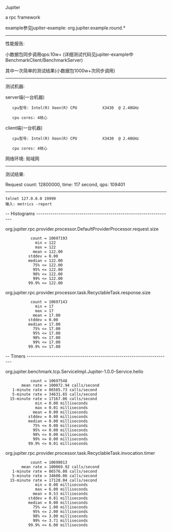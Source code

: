 Jupiter

  a rpc framework
  
  example参见jupiter-example: org.jupiter.example.round.*


  ------------------------------------------------------------------

性能报告:

小数据包同步调用qps:10w+
(详细测试代码见jupiter-example中BenchmarkClient/BenchmarkServer)

  其中一次简单的测试结果(小数据包1000w+次同步调用)
  
  ------------------------------------------------------------------
  
  测试机器:
  
  server端(一台机器)
  
       cpu型号: Intel(R) Xeon(R) CPU           X3430  @ 2.40GHz
       
       cpu cores: 4核心
       
  client端(一台机器)
  
       cpu型号: Intel(R) Xeon(R) CPU           X3430  @ 2.40GHz
       
       cpu cores: 4核心
       
  网络环境: 局域网
  
  ------------------------------------------------------------------
  
  测试结果:
  
  Request count: 12800000, time: 117 second, qps: 109401
  
  ------------------------------------------------------------------
    telnet 127.0.0.0 19999
    输入: metrics -report
  
  -- Histograms ------------------------------------------------------------------
  
  org.jupiter.rpc.provider.processor.DefaultProviderProcessor.request.size
  
               count = 10697193
                 min = 122
                 max = 122
                mean = 122.00
              stddev = 0.00
              median = 122.00
                75% <= 122.00
                95% <= 122.00
                98% <= 122.00
                99% <= 122.00
              99.9% <= 122.00
  org.jupiter.rpc.provider.processor.task.RecyclableTask.response.size
  
               count = 10697143
                 min = 17
                 max = 17
                mean = 17.00
              stddev = 0.00
              median = 17.00
                75% <= 17.00
                95% <= 17.00
                98% <= 17.00
                99% <= 17.00
              99.9% <= 17.00
  
  -- Timers ----------------------------------------------------------------------

  org.jupiter.benchmark.tcp.ServiceImpl.Jupiter-1.0.0-Service.hello
  
               count = 10697548
           mean rate = 100072.94 calls/second
       1-minute rate = 86585.73 calls/second
       5-minute rate = 34631.65 calls/second
      15-minute rate = 17167.06 calls/second
                 min = 0.00 milliseconds
                 max = 0.01 milliseconds
                mean = 0.00 milliseconds
              stddev = 0.00 milliseconds
              median = 0.00 milliseconds
                75% <= 0.00 milliseconds
                95% <= 0.00 milliseconds
                98% <= 0.00 milliseconds
                99% <= 0.00 milliseconds
              99.9% <= 0.01 milliseconds
  org.jupiter.rpc.provider.processor.task.RecyclableTask.invocation.timer
  
               count = 10698013
           mean rate = 100069.92 calls/second
       1-minute rate = 86576.08 calls/second
       5-minute rate = 34600.06 calls/second
      15-minute rate = 17128.04 calls/second
                 min = 0.00 milliseconds
                 max = 6.00 milliseconds
                mean = 0.53 milliseconds
              stddev = 0.81 milliseconds
              median = 0.00 milliseconds
                75% <= 1.00 milliseconds
                95% <= 2.00 milliseconds
                98% <= 3.00 milliseconds
                99% <= 3.71 milliseconds
              99.9% <= 6.00 milliseconds
